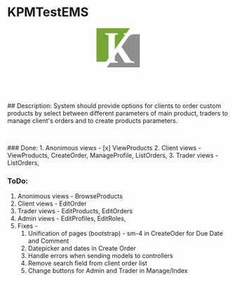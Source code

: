 # KPMTestEMS
<p align ="center"><img src="https://github.com/kostovhg/KPMTestEMS/blob/master/KPMTestEMS/Content/Images/Logo01.png" width="100px"></p>
<p>&nbsp;</p>

<p>&nbsp;</p>
## Description:
System should provide options for clients to order custom products by select between different parameters of main product, traders to manage client's orders and to create products parameters.
<p>&nbsp;</p>
### Done:
1. Anonimous views - [x] ViewProducts
2. Client views - ViewProducts, CreateOrder, ManageProfile, ListOrders,
3. Trader views - ListOrders,

### ToDo:
1. Anonimous views - BrowseProducts
2. Client views - EditOrder
3. Trader views - EditProducts, EditOrders
4. Admin views - EditProfiles, EditRoles,
5. Fixes - 
    1. Unification of pages (bootstrap) - sm-4 in CreateOder for Due Date and Comment
    2. Datepicker and dates in Create Order
    3. Handle errors when sending models to controllers
    4. Remove search field from client order list
    5. Change buttons for Admin and Trader in Manage/Index
